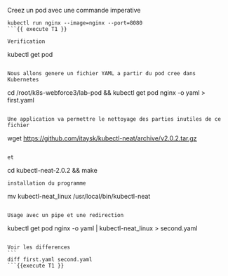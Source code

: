 Creez un pod avec une commande imperative
```
kubectl run nginx --image=nginx --port=8080
```{{ execute T1 }}

Verification
```
kubectl get pod 
```{{ execute T1 }}

Nous allons genere un fichier YAML a partir du pod cree dans Kubernetes
```
cd /root/k8s-webforce3/lab-pod &&
kubectl get pod nginx -o yaml > first.yaml 
```{{ execute T1 }}

Une application va permettre le nettoyage des parties inutiles de ce fichier 
```
wget https://github.com/itaysk/kubectl-neat/archive/v2.0.2.tar.gz
```{{ execute T1 }}

et
```
cd kubectl-neat-2.0.2 && make
```{{ execute T1 }}
installation du programme
```
mv kubectl-neat_linux /usr/local/bin/kubectl-neat
```{{ execute T1 }}

Usage avec un pipe et une redirection 
```
kubectl get pod nginx -o yaml | kubectl-neat_linux > second.yaml 
````{{ execute T1 }}

Voir les differences 
```
diff first.yaml second.yaml 
```{{execute T1 }}











